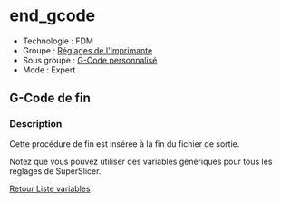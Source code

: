 # end_gcode

* Technologie : FDM
* Groupe : [Réglages de l'Imprimante](../printer_settings/printer_settings.md)
* Sous groupe : [G-Code personnalisé](../printer_settings/printer_settings.md#g-code-personnalisé)
* Mode : Expert

## G-Code de fin

### Description

Cette procédure de fin est insérée à la fin du fichier de sortie.

Notez que vous pouvez utiliser des variables génériques pour tous les réglages de SuperSlicer.


[Retour Liste variables](variable_list.md)